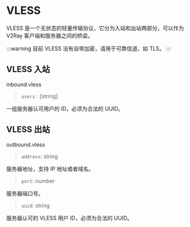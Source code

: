 # VLESS

VLESS 是一个无状态的轻量传输协议，它分为入站和出站两部分，可以作为 V2Ray 客户端和服务器之间的桥梁。

:::warning
目前 VLESS 没有自带加密，请用于可靠信道，如 TLS。
:::

## VLESS 入站

inbound.vless

> `users` : [string]

一组服务器认可用户的 ID，必须为合法的 UUID。

## VLESS 出站

outbound.vless

> `address`: string

服务器地址，支持 IP 地址或者域名。

> `port`: number

服务器端口号。

> `uuid`: string

服务器认可的 VLESS 用户 ID，必须为合法的 UUID。
